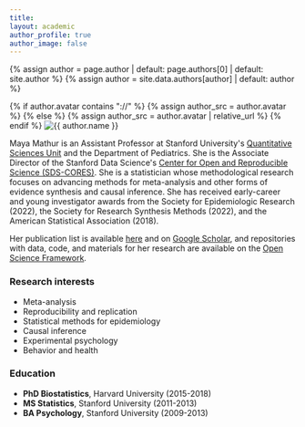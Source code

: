 ```yaml
---
title: 
layout: academic
author_profile: true
author_image: false
---
```


{% assign author = page.author | default: page.authors[0] | default: site.author %}
{% assign author = site.data.authors[author] | default: author %}
<div class="author__avatar__large">
  {% if author.avatar contains "://" %}
    {% assign author_src = author.avatar %}
  {% else %}
    {% assign author_src = author.avatar | relative_url %}
  {% endif %}
  <img src="{{ author_src }}" alt="{{ author.name }}" itemprop="image">
</div>

Maya Mathur is an Assistant Professor at Stanford University's [Quantitative Sciences Unit](https://med.stanford.edu/qsu.html) and the Department of Pediatrics. She is the Associate Director of the Stanford Data Science's [Center for Open and Reproducible Science (SDS-CORES)](https://datascience.stanford.edu/cores). She is a statistician whose methodological research focuses on advancing methods for meta-analysis and other forms of evidence synthesis and causal inference. She has received early-career and young investigator awards from the Society for Epidemiologic Research (2022), the Society for Research Synthesis Methods (2022), and the American Statistical Association (2018).

Her publication list is available [here](https://www.mayamathur.com/publications/) and on [Google Scholar](https://scholar.google.com/citations?user=vmuNN1sAAAAJ&hl=en), and repositories with data, code, and materials for her research are available on the [Open Science Framework](https://osf.io/e9tg8/).

### Research interests
- Meta-analysis
- Reproducibility and replication
- Statistical methods for epidemiology
- Causal inference
- Experimental psychology
- Behavior and health

### Education
- **PhD Biostatistics**, Harvard University (2015-2018)
- **MS Statistics**, Stanford University (2011-2013)
- **BA Psychology**, Stanford University (2009-2013)

